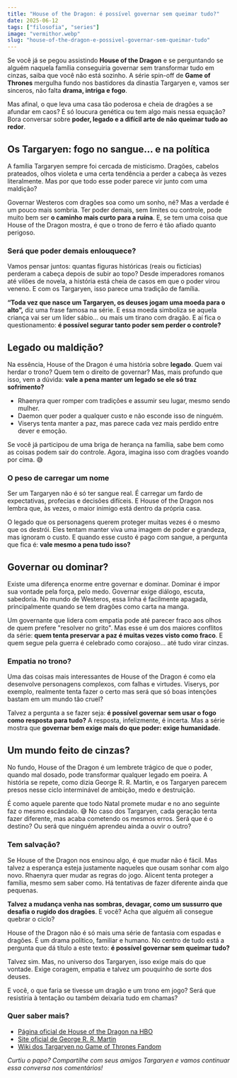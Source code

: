 ```yaml
---
title: "House of the Dragon: é possível governar sem queimar tudo?"
date: 2025-06-12
tags: ["filosofia", "series"]
image: "vermithor.webp"
slug: "house-of-the-dragon-e-possivel-governar-sem-queimar-tudo"
---
```


Se você já se pegou assistindo **House of the Dragon** e se perguntando se alguém naquela família conseguiria governar sem transformar tudo em cinzas, saiba que você não está sozinho. A série spin-off de **Game of Thrones** mergulha fundo nos bastidores da dinastia Targaryen e, vamos ser sinceros, não falta **drama, intriga e fogo**.

Mas afinal, o que leva uma casa tão poderosa e cheia de dragões a se afundar em caos? É só loucura genética ou tem algo mais nessa equação? Bora conversar sobre **poder, legado e a difícil arte de não queimar tudo ao redor**.

## Os Targaryen: fogo no sangue… e na política

A família Targaryen sempre foi cercada de misticismo. Dragões, cabelos prateados, olhos violeta e uma certa tendência a perder a cabeça às vezes literalmente. Mas por que todo esse poder parece vir junto com uma maldição?

Governar Westeros com dragões soa como um sonho, né? Mas a verdade é um pouco mais sombria. Ter poder demais, sem limites ou controle, pode muito bem ser **o caminho mais curto para a ruína**. E, se tem uma coisa que House of the Dragon mostra, é que o trono de ferro é tão afiado quanto perigoso.

### Será que poder demais enlouquece?

Vamos pensar juntos: quantas figuras históricas (reais ou fictícias) perderam a cabeça depois de subir ao topo? Desde imperadores romanos até vilões de novela, a história está cheia de casos em que o poder virou veneno. E com os Targaryen, isso parece uma tradição de família.

**“Toda vez que nasce um Targaryen, os deuses jogam uma moeda para o alto”,** diz uma frase famosa na série. E essa moeda simboliza se aquela criança vai ser um líder sábio… ou mais um tirano com dragão. E aí fica o questionamento: **é possível segurar tanto poder sem perder o controle?**

## Legado ou maldição?

Na essência, House of the Dragon é uma história sobre **legado**. Quem vai herdar o trono? Quem tem o direito de governar? Mas, mais profundo que isso, vem a dúvida: **vale a pena manter um legado se ele só traz sofrimento?**

*   Rhaenyra quer romper com tradições e assumir seu lugar, mesmo sendo mulher.
*   Daemon quer poder a qualquer custo e não esconde isso de ninguém.
*   Viserys tenta manter a paz, mas parece cada vez mais perdido entre dever e emoção.

Se você já participou de uma briga de herança na família, sabe bem como as coisas podem sair do controle. Agora, imagina isso com dragões voando por cima. 😅

### O peso de carregar um nome

Ser um Targaryen não é só ter sangue real. É carregar um fardo de expectativas, profecias e decisões difíceis. E House of the Dragon nos lembra que, às vezes, o maior inimigo está dentro da própria casa.

O legado que os personagens querem proteger muitas vezes é o mesmo que os destrói. Eles tentam manter viva uma imagem de poder e grandeza, mas ignoram o custo. E quando esse custo é pago com sangue, a pergunta que fica é: **vale mesmo a pena tudo isso?**

## Governar ou dominar?

Existe uma diferença enorme entre governar e dominar. Dominar é impor sua vontade pela força, pelo medo. Governar exige diálogo, escuta, sabedoria. No mundo de Westeros, essa linha é facilmente apagada, principalmente quando se tem dragões como carta na manga.

Um governante que lidera com empatia pode até parecer fraco aos olhos de quem prefere "resolver no grito". Mas esse é um dos maiores conflitos da série: **quem tenta preservar a paz é muitas vezes visto como fraco**. E quem segue pela guerra é celebrado como corajoso… até tudo virar cinzas.

### Empatia no trono?

Uma das coisas mais interessantes de House of the Dragon é como ela desenvolve personagens complexos, com falhas e virtudes. Viserys, por exemplo, realmente tenta fazer o certo mas será que só boas intenções bastam em um mundo tão cruel?

Talvez a pergunta a se fazer seja: **é possível governar sem usar o fogo como resposta para tudo?** A resposta, infelizmente, é incerta. Mas a série mostra que **governar bem exige mais do que poder: exige humanidade**.

## Um mundo feito de cinzas?

No fundo, House of the Dragon é um lembrete trágico de que o poder, quando mal dosado, pode transformar qualquer legado em poeira. A história se repete, como dizia George R. R. Martin, e os Targaryen parecem presos nesse ciclo interminável de ambição, medo e destruição.

É como aquele parente que todo Natal promete mudar e no ano seguinte faz o mesmo escândalo. 😅 No caso dos Targaryen, cada geração tenta fazer diferente, mas acaba cometendo os mesmos erros. Será que é o destino? Ou será que ninguém aprendeu ainda a ouvir o outro?

### Tem salvação?

Se House of the Dragon nos ensinou algo, é que mudar não é fácil. Mas talvez a esperança esteja justamente naqueles que ousam sonhar com algo novo. Rhaenyra quer mudar as regras do jogo. Alicent tenta proteger a família, mesmo sem saber como. Há tentativas de fazer diferente ainda que pequenas.

**Talvez a mudança venha nas sombras, devagar, como um sussurro que desafia o rugido dos dragões**. E você? Acha que alguém ali consegue quebrar o ciclo?

House of the Dragon não é só mais uma série de fantasia com espadas e dragões. É um drama político, familiar e humano. No centro de tudo está a pergunta que dá título a este texto: **é possível governar sem queimar tudo?**

Talvez sim. Mas, no universo dos Targaryen, isso exige mais do que vontade. Exige coragem, empatia e talvez um pouquinho de sorte dos deuses.

E você, o que faria se tivesse um dragão e um trono em jogo? Será que resistiria à tentação ou também deixaria tudo em chamas?

### Quer saber mais?

*   [Página oficial de House of the Dragon na HBO](https://www.hbo.com/house-of-the-dragon)
*   [Site oficial de George R. R. Martin](https://www.georgerrmartin.com/)
*   [Wiki dos Targaryen no Game of Thrones Fandom](https://gameofthrones.fandom.com/wiki/Targaryen)

_Curtiu o papo? Compartilhe com seus amigos Targaryen e vamos continuar essa conversa nos comentários!_